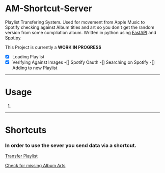 # AM-Shortcut-Server
Playlist Transfering System. Used for movement from Apple Music to Spotify checking against Album titles and art so you don't get the random version from some compliation album.
Written in python using [FastAPI](https://fastapi.tiangolo.com/) and [Spotipy](https://github.com/spotipy-dev/spotipy)

This Project is currently a **WORK IN PROGRESS**

-[X] Loading Playlist
-[X] Verifying Against Images
-[] Spotify Oauth
-[] Searching on Spotify
-[] Adding to new Playlist
---

# Usage

1.
---

# Shortcuts
### In order to use the sever you send data via a shortcut.

[Transfer Playlist]()

[Check for missing Album Arts]()
